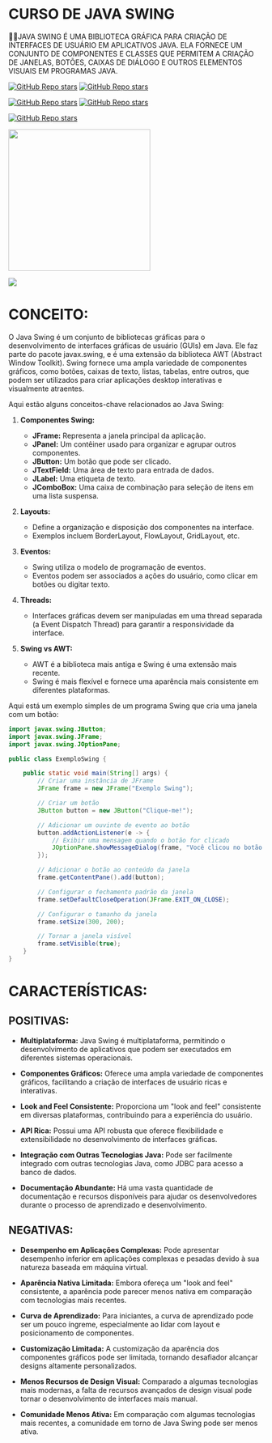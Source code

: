 # CURSO DE JAVA SWING
👨‍⚖️JAVA SWING É UMA BIBLIOTECA GRÁFICA PARA CRIAÇÃO DE INTERFACES DE USUÁRIO EM APLICATIVOS JAVA. ELA FORNECE UM CONJUNTO DE COMPONENTES E CLASSES QUE PERMITEM A CRIAÇÃO DE JANELAS, BOTÕES, CAIXAS DE DIÁLOGO E OUTROS ELEMENTOS VISUAIS EM PROGRAMAS JAVA.

[![GitHub Repo stars](https://img.shields.io/badge/VILHALVA-GITHUB-03A9F4?logo=github)](https://github.com/VILHALVA) 
[![GitHub Repo stars](https://img.shields.io/badge/VEJA%20OS-VIDEOS-03A9F4?logo=youtube)](https://www.youtube.com/@vilhalva100/search?query=JAVA%20SWING)

[![GitHub Repo stars](https://img.shields.io/badge/VEJA-DOCUMENTAÇÃO-03A9F4?logo=google)](https://docs.oracle.com/javase%2F7%2Fdocs%2Fapi%2F%2F/javax/swing/package-summary.html) 
[![GitHub Repo stars](https://img.shields.io/badge/LINGUAGEM%20DE-PROGRAMAÇÃO-03A9F4?logo=github)](https://github.com/VILHALVA/CURSO-DE-JAVA)
<br>

[![GitHub Repo stars](https://img.shields.io/badge/-PLAYLIST%20DO%20YOUTUBE-blueviolet)](https://youtube.com/playlist?list=PLwH4Cv_WLhLbc4H-aOh3xFywPGxhaso_b&si=P4Qve44T_F_BQQQR)

<img src="https://dashboard.snapcraft.io/site_media/appmedia/2022/09/icon.svg_gw9Uhzy.png" align="center" width="280"> <br>

![](https://i.imgur.com/waxVImv.png)

# CONCEITO:
O Java Swing é um conjunto de bibliotecas gráficas para o desenvolvimento de interfaces gráficas de usuário (GUIs) em Java. Ele faz parte do pacote javax.swing, e é uma extensão da biblioteca AWT (Abstract Window Toolkit). Swing fornece uma ampla variedade de componentes gráficos, como botões, caixas de texto, listas, tabelas, entre outros, que podem ser utilizados para criar aplicações desktop interativas e visualmente atraentes.

Aqui estão alguns conceitos-chave relacionados ao Java Swing:

1. **Componentes Swing:**
   - **JFrame:** Representa a janela principal da aplicação.
   - **JPanel:** Um contêiner usado para organizar e agrupar outros componentes.
   - **JButton:** Um botão que pode ser clicado.
   - **JTextField:** Uma área de texto para entrada de dados.
   - **JLabel:** Uma etiqueta de texto.
   - **JComboBox:** Uma caixa de combinação para seleção de itens em uma lista suspensa.

2. **Layouts:**
   - Define a organização e disposição dos componentes na interface.
   - Exemplos incluem BorderLayout, FlowLayout, GridLayout, etc.

3. **Eventos:**
   - Swing utiliza o modelo de programação de eventos.
   - Eventos podem ser associados a ações do usuário, como clicar em botões ou digitar texto.

4. **Threads:**
   - Interfaces gráficas devem ser manipuladas em uma thread separada (a Event Dispatch Thread) para garantir a responsividade da interface.

5. **Swing vs AWT:**
   - AWT é a biblioteca mais antiga e Swing é uma extensão mais recente.
   - Swing é mais flexível e fornece uma aparência mais consistente em diferentes plataformas.

Aqui está um exemplo simples de um programa Swing que cria uma janela com um botão:

```java
import javax.swing.JButton;
import javax.swing.JFrame;
import javax.swing.JOptionPane;

public class ExemploSwing {

    public static void main(String[] args) {
        // Criar uma instância de JFrame
        JFrame frame = new JFrame("Exemplo Swing");

        // Criar um botão
        JButton button = new JButton("Clique-me!");

        // Adicionar um ouvinte de evento ao botão
        button.addActionListener(e -> {
            // Exibir uma mensagem quando o botão for clicado
            JOptionPane.showMessageDialog(frame, "Você clicou no botão!");
        });

        // Adicionar o botão ao conteúdo da janela
        frame.getContentPane().add(button);

        // Configurar o fechamento padrão da janela
        frame.setDefaultCloseOperation(JFrame.EXIT_ON_CLOSE);

        // Configurar o tamanho da janela
        frame.setSize(300, 200);

        // Tornar a janela visível
        frame.setVisible(true);
    }
}
```

# CARACTERÍSTICAS:
## POSITIVAS:
- **Multiplataforma:** Java Swing é multiplataforma, permitindo o desenvolvimento de aplicativos que podem ser executados em diferentes sistemas operacionais.

- **Componentes Gráficos:** Oferece uma ampla variedade de componentes gráficos, facilitando a criação de interfaces de usuário ricas e interativas.

- **Look and Feel Consistente:** Proporciona um "look and feel" consistente em diversas plataformas, contribuindo para a experiência do usuário.

- **API Rica:** Possui uma API robusta que oferece flexibilidade e extensibilidade no desenvolvimento de interfaces gráficas.

- **Integração com Outras Tecnologias Java:** Pode ser facilmente integrado com outras tecnologias Java, como JDBC para acesso a banco de dados.

- **Documentação Abundante:** Há uma vasta quantidade de documentação e recursos disponíveis para ajudar os desenvolvedores durante o processo de aprendizado e desenvolvimento.

## NEGATIVAS:
- **Desempenho em Aplicações Complexas:** Pode apresentar desempenho inferior em aplicações complexas e pesadas devido à sua natureza baseada em máquina virtual.

- **Aparência Nativa Limitada:** Embora ofereça um "look and feel" consistente, a aparência pode parecer menos nativa em comparação com tecnologias mais recentes.

- **Curva de Aprendizado:** Para iniciantes, a curva de aprendizado pode ser um pouco íngreme, especialmente ao lidar com layout e posicionamento de componentes.

- **Customização Limitada:** A customização da aparência dos componentes gráficos pode ser limitada, tornando desafiador alcançar designs altamente personalizados.

- **Menos Recursos de Design Visual:** Comparado a algumas tecnologias mais modernas, a falta de recursos avançados de design visual pode tornar o desenvolvimento de interfaces mais manual.

- **Comunidade Menos Ativa:** Em comparação com algumas tecnologias mais recentes, a comunidade em torno de Java Swing pode ser menos ativa.

